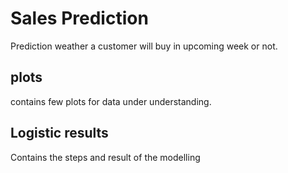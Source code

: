 # Sales Prediction
Prediction weather a customer will buy in upcoming week or not.
## plots
contains few plots for data under understanding.
## Logistic results
Contains the steps and result of the modelling
